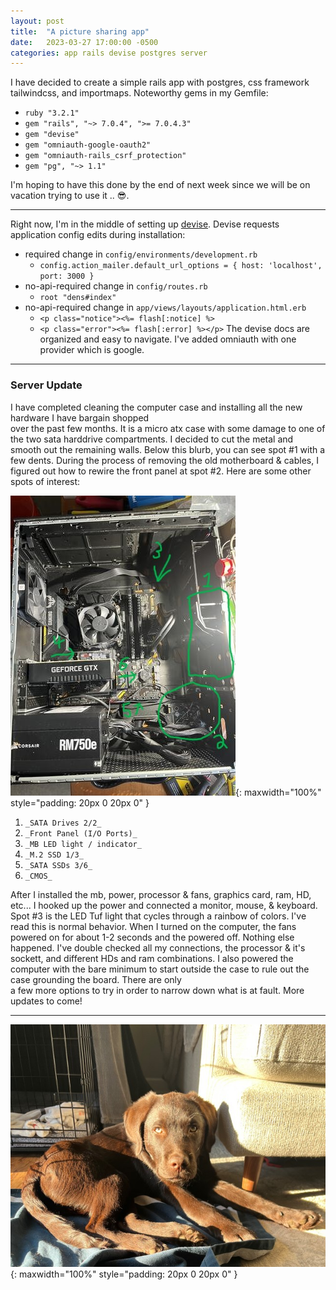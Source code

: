 ```yaml
---
layout: post
title:  "A picture sharing app"
date:   2023-03-27 17:00:00 -0500
categories: app rails devise postgres server
---
```


I have decided to create a simple rails app with postgres, css framework 
tailwindcss, and importmaps. Noteworthy gems in my Gemfile:

  - `ruby "3.2.1"`
  - `gem "rails", "~> 7.0.4", ">= 7.0.4.3"`
  - `gem "devise"`
  - `gem "omniauth-google-oauth2"`
  - `gem "omniauth-rails_csrf_protection"`
  - `gem "pg", "~> 1.1"`

I'm hoping to have this done by the end of next week since we will be on vacation 
trying to use it .. 😎.

---

Right now, I'm in the middle of setting up [devise](https://github.com/heartcombo/devise). 
Devise requests application config edits during installation:
  - required change in `config/environments/development.rb`
    - `config.action_mailer.default_url_options = { host: 'localhost', port: 3000 }`
  - no-api-required change in `config/routes.rb`
    - `root "dens#index"`
  - no-api-required change in `app/views/layouts/application.html.erb`
    - `<p class="notice"><%= flash[:notice] %>`
    - `<p class="error"><%= flash[:error] %></p>`
The devise docs are organized and easy to navigate. I've added omniauth with one provider which 
is google.

---

### Server Update

I have completed cleaning the computer case and installing all the new hardware I have bargain shopped  
over the past few months. It is a micro atx case with some damage to one of the two sata harddrive 
compartments. I decided to cut the metal and smooth out the remaining walls. Below this blurb, you can see 
spot #1 with a few dents. During the process of removing the old motherboard & cables, I figured out how to 
rewire the front panel at spot #2. Here are some other spots of interest:

![capybara-server1](/img/capybara-server1.jpg){: maxwidth="100%" style="padding: 20px 0 20px 0" }

  1. `_SATA Drives 2/2_`
  2. `_Front Panel (I/O Ports)_`
  3. `_MB LED light / indicator_`
  4. `_M.2 SSD 1/3_`
  5. `_SATA SSDs 3/6_`
  6. `_CMOS_`

After I installed the mb, power, processor & fans, graphics card, ram, HD, etc... I hooked up the power and connected 
a monitor, mouse, & keyboard. Spot #3 is the LED Tuf light that cycles through a rainbow of colors. I've read this is normal 
behavior. When I turned on the computer, the fans powered on for about 1-2 seconds and the powered off. Nothing else happened. 
I've double checked all my connections, the processor & it's sockett, and different HDs and ram combinations. I also powered 
the computer with the bare minimum to start outside the case to rule out the case grounding the board. There are only  
a few more options to try in order to narrow down what is at fault. More updates to come!

---

![woodford2](/img/woodford2.jpg){: maxwidth="100%" style="padding: 20px 0 20px 0" }
